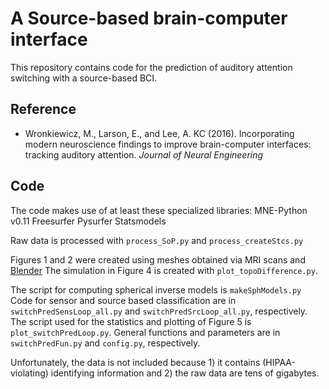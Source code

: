# A Source-based brain-computer interface
This repository contains code for the prediction of auditory attention switching with a source-based BCI.

## Reference
- Wronkiewicz, M., Larson, E., and Lee, A. KC (2016). Incorporating modern neuroscience findings to improve brain-computer interfaces: tracking auditory attention. _Journal of Neural Engineering_ 

## Code
The code makes use of at least these specialized libraries:
MNE-Python v0.11
Freesurfer
Pysurfer
Statsmodels

Raw data is processed with `process_SoP.py` and `process_createStcs.py`

Figures 1 and 2 were created using meshes obtained via MRI scans and [Blender](www.blender.org)
The simulation in Figure 4 is created with `plot_topoDifference.py`.

The script for computing spherical inverse models is `makeSphModels.py`
Code for sensor and source based classification are in `switchPredSensLoop_all.py` and `switchPredSrcLoop_all.py`, respectively.
The script used for the statistics and plotting of Figure 5 is `plot_switchPredLoop.py`.
General functions and parameters are in `switchPredFun.py` and `config.py`, respectively.

Unfortunately, the data is not included because 1) it contains (HIPAA-violating) identifying information and 2) the raw data are tens of gigabytes.